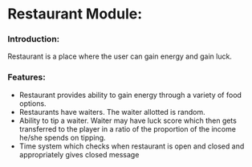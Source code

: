 # Restaurant Module:

### Introduction:
Restaurant is a place where the user can gain energy and gain luck.

### Features:
* Restaurant provides ability to gain energy through a variety of food options.
* Restaurants have waiters. The waiter allotted is random.
* Ability to tip a waiter. Waiter may have luck score which then gets transferred to the player in a ratio of the proportion of the income he/she spends on tipping.
* Time system which checks when restaurant is open and closed and appropriately gives closed message
